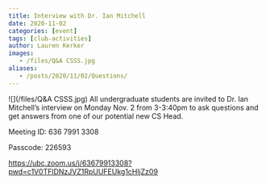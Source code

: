 ```yaml
---
title: Interview with Dr. Ian Mitchell
date: 2020-11-02
categories: [event]
tags: [club-activities]
author: Lauren Kerker
images:
   - /files/Q&A CSSS.jpg
aliases:
   - /posts/2020/11/02/Questions/ 
---
```

![](/files/Q&A CSSS.jpg)
All undergraduate students are invited to Dr. Ian Mitchell’s interview on Monday Nov. 2 from 3-3:40pm 
to ask questions and get answers from one of our potential new CS Head.

 

Meeting ID: 636 7991 3308


Passcode: 226593

https://ubc.zoom.us/j/63679913308?pwd=c1V0TFlDNzJVZ1RpUUFEUkg1cHljZz09 